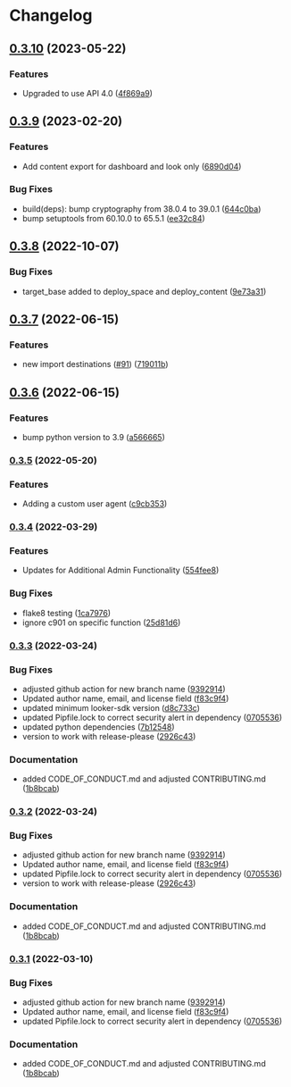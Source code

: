# Changelog

## [0.3.10](https://github.com/looker-open-source/looker_deployer/compare/looker-deployer-v0.3.9...looker-deployer-v0.3.10) (2023-05-22)


### Features

* Upgraded to use API 4.0 ([4f869a9](https://github.com/looker-open-source/looker_deployer/commit/4f869a9bf89d42cbedc2e902772499ca25521d7f))

## [0.3.9](https://github.com/looker-open-source/looker_deployer/compare/looker-deployer-v0.3.8...looker-deployer-v0.3.9) (2023-02-20)


### Features

* Add content export for dashboard and look only ([6890d04](https://github.com/looker-open-source/looker_deployer/commit/6890d044745f7becd199715b58c4be6f5e312ba1))


### Bug Fixes

* build(deps): bump cryptography from 38.0.4 to 39.0.1 ([644c0ba](https://github.com/looker-open-source/looker_deployer/commit/644c0ba20b5853b355dacbf018ed03402d53504c))
* bump setuptools from 60.10.0 to 65.5.1 ([ee32c84](https://github.com/looker-open-source/looker_deployer/commit/ee32c84f622fa8938131bf69e2cfb61bc9bad919))

## [0.3.8](https://github.com/looker-open-source/looker_deployer/compare/looker-deployer-v0.3.7...looker-deployer-v0.3.8) (2022-10-07)


### Bug Fixes

* target_base added to deploy_space and deploy_content ([9e73a31](https://github.com/looker-open-source/looker_deployer/commit/9e73a31dbc3e6442da8bf475ac6e1ed204367d2d))

## [0.3.7](https://github.com/looker-open-source/looker_deployer/compare/looker-deployer-v0.3.6...looker-deployer-v0.3.7) (2022-06-15)


### Features

* new import destinations ([#91](https://github.com/looker-open-source/looker_deployer/issues/91)) ([719011b](https://github.com/looker-open-source/looker_deployer/commit/719011b2f54f64a736853bd9e7631c698494b546))

## [0.3.6](https://github.com/looker-open-source/looker_deployer/compare/looker-deployer-v0.3.5...looker-deployer-v0.3.6) (2022-06-15)


### Features

* bump python version to 3.9 ([a566665](https://github.com/looker-open-source/looker_deployer/commit/a5666655dda0f3b26285a67eb6b8c68a4328bedf))

### [0.3.5](https://www.github.com/looker-open-source/looker_deployer/compare/looker-deployer-v0.3.4...looker-deployer-v0.3.5) (2022-05-20)


### Features

* Adding a custom user agent ([c9cb353](https://www.github.com/looker-open-source/looker_deployer/commit/c9cb353dbf2e9c42485241c2d29f2b2fc8a99d34))

### [0.3.4](https://www.github.com/looker-open-source/looker_deployer/compare/looker-deployer-v0.3.3...looker-deployer-v0.3.4) (2022-03-29)


### Features

* Updates for Additional Admin Functionality ([554fee8](https://github.com/looker-open-source/looker_deployer/commit/554fee8d09daaaecd1c01c70d5b4bc7f33b279f2))

### Bug Fixes

* flake8 testing ([1ca7976](https://www.github.com/looker-open-source/looker_deployer/commit/1ca7976c555a7a3625052c93ba0838790515fdbb))
* ignore c901 on specific function ([25d81d6](https://www.github.com/looker-open-source/looker_deployer/commit/25d81d631c3bdfcf4004a9cb168b452f1a49939f))

### [0.3.3](https://www.github.com/looker-open-source/looker_deployer/compare/looker-deployer-v0.3.2...looker-deployer-v0.3.3) (2022-03-24)


### Bug Fixes

* adjusted github action for new branch name ([9392914](https://www.github.com/looker-open-source/looker_deployer/commit/93929146f2fe5523b437cfb37398e6e31a6f6f6f))
* Updated author name, email, and license field ([f83c9f4](https://www.github.com/looker-open-source/looker_deployer/commit/f83c9f4710c21af4710ef7ddde43842bd88840cb))
* updated minimum looker-sdk version ([d8c733c](https://www.github.com/looker-open-source/looker_deployer/commit/d8c733cee8b76be7a7c6fa5d3b68cedb390d9f26))
* updated Pipfile.lock to correct security alert in dependency ([0705536](https://www.github.com/looker-open-source/looker_deployer/commit/07055362235214ff65b14f7db79d64e977aa6e7e))
* updated python dependencies ([7b12548](https://www.github.com/looker-open-source/looker_deployer/commit/7b12548f629fa891d15d8f32a6c028e5f6f17f6e))
* version to work with release-please ([2926c43](https://www.github.com/looker-open-source/looker_deployer/commit/2926c43314cea3a8f7dc1e6711249fe350992c9a))


### Documentation

* added CODE_OF_CONDUCT.md and adjusted CONTRIBUTING.md ([1b8bcab](https://www.github.com/looker-open-source/looker_deployer/commit/1b8bcab2ff833cf6735b70b5334b402e0dcd57e1))

### [0.3.2](https://www.github.com/looker-open-source/looker_deployer/compare/looker-deployer-v0.3.1...looker-deployer-v0.3.2) (2022-03-24)


### Bug Fixes

* adjusted github action for new branch name ([9392914](https://www.github.com/looker-open-source/looker_deployer/commit/93929146f2fe5523b437cfb37398e6e31a6f6f6f))
* Updated author name, email, and license field ([f83c9f4](https://www.github.com/looker-open-source/looker_deployer/commit/f83c9f4710c21af4710ef7ddde43842bd88840cb))
* updated Pipfile.lock to correct security alert in dependency ([0705536](https://www.github.com/looker-open-source/looker_deployer/commit/07055362235214ff65b14f7db79d64e977aa6e7e))
* version to work with release-please ([2926c43](https://www.github.com/looker-open-source/looker_deployer/commit/2926c43314cea3a8f7dc1e6711249fe350992c9a))


### Documentation

* added CODE_OF_CONDUCT.md and adjusted CONTRIBUTING.md ([1b8bcab](https://www.github.com/looker-open-source/looker_deployer/commit/1b8bcab2ff833cf6735b70b5334b402e0dcd57e1))

### [0.3.1](https://www.github.com/looker-open-source/looker_deployer/compare/looker-deployer-v0.3.0...looker-deployer-v0.3.1) (2022-03-10)


### Bug Fixes

* adjusted github action for new branch name ([9392914](https://www.github.com/looker-open-source/looker_deployer/commit/93929146f2fe5523b437cfb37398e6e31a6f6f6f))
* Updated author name, email, and license field ([f83c9f4](https://www.github.com/looker-open-source/looker_deployer/commit/f83c9f4710c21af4710ef7ddde43842bd88840cb))
* updated Pipfile.lock to correct security alert in dependency ([0705536](https://www.github.com/looker-open-source/looker_deployer/commit/07055362235214ff65b14f7db79d64e977aa6e7e))


### Documentation

* added CODE_OF_CONDUCT.md and adjusted CONTRIBUTING.md ([1b8bcab](https://www.github.com/looker-open-source/looker_deployer/commit/1b8bcab2ff833cf6735b70b5334b402e0dcd57e1))
